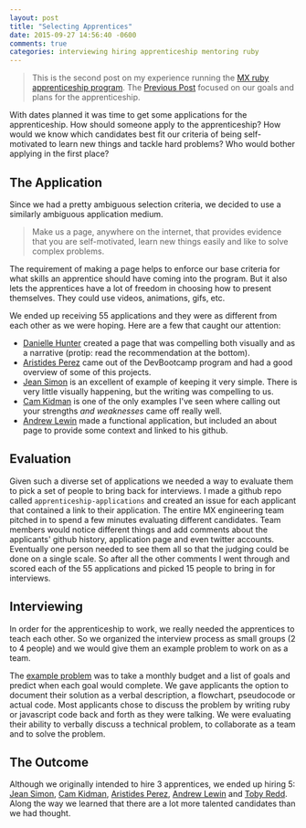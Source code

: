 ```yaml
---
layout: post
title: "Selecting Apprentices"
date: 2015-09-27 14:56:40 -0600
comments: true
categories: interviewing hiring apprenticeship mentoring ruby
---
```


> This is the second post on my experience running the [MX ruby apprenticeship program](http://www.mx.com/company/apprenticeships/).
The [Previous Post](/blog/2015/09/09/hiring-apprentices/) focused on our goals and plans for the apprenticeship.

With dates planned it was time to get some applications for the apprenticeship.
How should someone apply to the apprenticeship?
How would we know which candidates best fit our criteria of being self-motivated to learn new things and tackle hard problems?
Who would bother applying in the first place?

## The Application

Since we had a pretty ambiguous selection criteria, we decided to use a similarly ambiguous application medium.

> Make us a page, anywhere on the internet, that provides evidence that you are self-motivated, learn new things easily and like to solve complex problems.

The requirement of making a page helps to enforce our base criteria for what skills an apprentice should have coming into the program.
But it also lets the apprentices have a lot of freedom in choosing how to present themselves.
They could use videos, animations, gifs, etc.
<!--more-->

We ended up receiving 55 applications and they were as different from each other as we were hoping.
Here are a few that caught our attention:

* [Danielle Hunter](http://danhunter.github.io/) created a page that was compelling both visually and as a narrative (protip: read the recommendation at the bottom).
* [Aristides Perez](http://aperezmontan.github.io/) came out of the DevBootcamp program and had a good overview of some of this projects.
* [Jean Simon](http://www.jeansimon.me/mx) is an excellent of example of keeping it very simple. There is very little visually happening, but the writing was compelling to us.
* [Cam Kidman](http://cam.thefitdeveloper.com/) is one of the only examples I've seen where calling out your strengths *and weaknesses* came off really well.
* [Andrew Lewin](http://tranquil-reef-9090.herokuapp.com/) made a functional application, but included an about page to provide some context and linked to his github.

## Evaluation

Given such a diverse set of applications we needed a way to evaluate them to pick a set of people to bring back for interviews.
I made a github repo called `apprenticeship-applications` and created an issue for each applicant that contained a link to their application.
The entire MX engineering team pitched in to spend a few minutes evaluating different candidates.
Team members would notice different things and add comments about the applicants' github history, application page and even twitter accounts.
Eventually one person needed to see them all so that the judging could be done on a single scale.
So after all the other comments I went through and scored each of the 55 applications and picked 15 people to bring in for interviews.

## Interviewing

In order for the apprenticeship to work, we really needed the apprentices to teach each other.
So we organized the interview process as small groups (2 to 4 people) and we would give them an example problem to work on as a team.

The [example problem](https://gist.github.com/mmmries/e10b582287f167ab692f) was to take a monthly budget and a list of goals and predict when each goal would complete.
We gave applicants the option to document their solution as a verbal description, a flowchart, pseudocode or actual code.
Most applicants chose to discuss the problem by writing ruby or javascript code back and forth as they were talking.
We were evaluating their ability to verbally discuss a technical problem, to collaborate as a team and to solve the problem.

## The Outcome

Although we originally intended to hire 3 apprentices, we ended up hiring 5:
[Jean Simon](http://www.jeansimon.me/), [Cam Kidman](http://cam.thefitdeveloper.com/), [Aristides Perez](http://aperezmontan.github.io/), [Andrew Lewin](https://github.com/wirdnah/) and [Toby Redd](http://www.tobyredd.com/#/).
Along the way we learned that there are a lot more talented candidates than we had thought.
